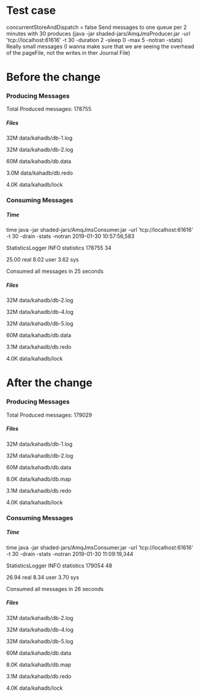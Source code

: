 # Test case
concurrentStoreAndDispatch = false
Send messages to one queue per 2 minutes with 30 produces (java -jar shaded-jars/AmqJmsProducer.jar -url 'tcp://localhost:61616'  -t 30 -duration 2 -sleep 0 -max 5 -notran -stats)
Really small messages (I wanna make sure that we are seeing the overhead of the pageFile, not the writes in ther Journal File)

# Before the change

### Producing Messages

Total Produced messages: 178755

##### Files 
 32M	data/kahadb/db-1.log
 
 32M	data/kahadb/db-2.log
 
 60M	data/kahadb/db.data
 
3.0M	data/kahadb/db.redo

4.0K	data/kahadb/lock

### Consuming Messages

##### Time 
time java -jar shaded-jars/AmqJmsConsumer.jar  -url 'tcp://localhost:61616'  -t 30  -drain -stats -notran
2019-01-30 10:57:56,583 

StatisticsLogger INFO  statistics 178755	34

25.00 real         8.02 user         3.62 sys

Consumed all messages in 25 seconds

##### Files 
 32M	data/kahadb/db-2.log
 
 32M	data/kahadb/db-4.log
 
 32M	data/kahadb/db-5.log
 
 60M	data/kahadb/db.data
 
3.1M	data/kahadb/db.redo

4.0K	data/kahadb/lock

# After the change

### Producing Messages

Total Produced messages: 179029

##### Files 
 32M	data/kahadb/db-1.log
 
 32M	data/kahadb/db-2.log
 
 60M	data/kahadb/db.data
 
8.0K	data/kahadb/db.map

3.1M	data/kahadb/db.redo

4.0K	data/kahadb/lock


### Consuming Messages

##### Time 
time java -jar shaded-jars/AmqJmsConsumer.jar  -url 'tcp://localhost:61616'  -t 30  -drain -stats -notran
2019-01-30 11:09:19,344 

StatisticsLogger INFO  statistics 179054	48

26.94 real         8.34 user         3.70 sys

Consumed all messages in 26 seconds

##### Files 
 32M	data/kahadb/db-2.log
 
 32M	data/kahadb/db-4.log
 
 32M	data/kahadb/db-5.log
 
 60M	data/kahadb/db.data
 
8.0K	data/kahadb/db.map

3.1M	data/kahadb/db.redo

4.0K	data/kahadb/lock


